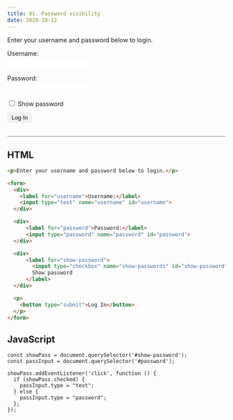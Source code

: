 ```yaml
---
title: 01. Password visibility
date: 2020-10-12
---
```


<div class="output-container">

  <style type="text/css">
    .label {
      display: block;
      width: 100%;
      margin-bottom: 6px;
    }

    .input {
      margin-bottom: 1em;
      border: none;
      border-radius: 3px;
      padding: 3px 4px;
      min-width: 100px;
    }

    .input:focus {
      outline: none;
      box-shadow: 0 0 3px 1px #8e45ff;
    }

    .checkbox:focus {
      outline: none;
      box-shadow: 0 0 3px 1px #8e45ff;
    }

    .button {
      border-color: white;
      outline: none;
      border: none;
      margin-top: 5px;
      padding: 5px 10px;
      border-radius: 3px;
      font-weight: 600px;
      cursor: pointer;
    }

    .button:focus {
      border: red;
      outline: none;
      box-shadow: 0 0 3px 1px #8e45ff;
    }

    .button:active {
      color: #8e45ff;
    }

    [type="checkbox"] {
      margin-bottom: 0;
      margin-right: 0.25em;
      cursor: pointer;
    }
  </style>

  <p>Enter your username and password below to login.</p>

  <form>
    <div>
      <label class="label" for="username">Username:</label>
      <input autocomplete="off" class="input" type="text" name="username" id="username">
    </div>
    <div>
      <label class="label" for="password">Password:</label>
      <input autocomplete="off" class="input" type="password" name="password" id="password">
    </div>
    <div>
      <label class="label" for="show-password">
        <input class="checkbox" type="checkbox" name="show-passwords" id="show-password">
        Show password
      </label>
    </div>
    <button class="button" type="submit">Log In</button>
  </form>

  <script>
  const showPass = document.querySelector('#show-password');
  const passInput = document.querySelector('#password');

  showPass.addEventListener('click', function () {
    if (showPass.checked) {
      passInput.type = "text";
    } else {
      passInput.type = "password";
    };
  });
  </script>

</div>

<div class="html-container" style="border-top: .5px solid grey; margin-top: 30px;">

## HTML

```HTML
<p>Enter your username and password below to login.</p>

<form>
  <div>
    <label for="username">Username:</label>
    <input type="text" name="username" id="username">
  </div>

  <div>
      <label for="password">Password:</label>
      <input type="password" name="password" id="password">
  </div>

  <div>
      <label for="show-password">
        <input type="checkbox" name="show-passwords" id="show-password">
        Show password
      </label>
  </div>

  <p>
    <button type="submit">Log In</button>
  </p>
</form>
```

</div>
<div class="js-container">

## JavaScript

```JS
const showPass = document.querySelector('#show-password');
const passInput = document.querySelector('#password');

showPass.addEventListener('click', function () {
  if (showPass.checked) {
    passInput.type = "text";
  } else {
    passInput.type = "password";
  };
});
```

</dvi>
